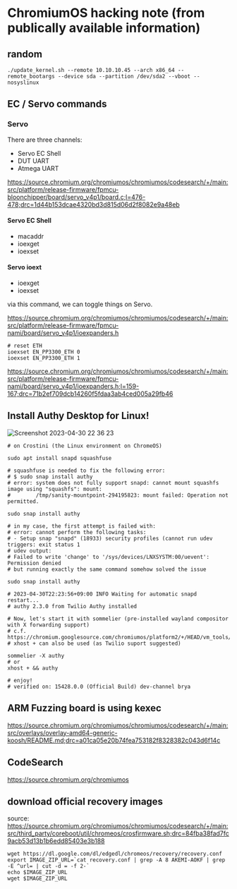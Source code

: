 # ChromiumOS hacking note (from publically available information)

## random
```
./update_kernel.sh --remote 10.10.10.45 --arch x86_64 --remote_bootargs --device sda --partition /dev/sda2 --vboot --nosyslinux
```

## EC / Servo commands

### Servo

There are three channels:
- Servo EC Shell
- DUT UART
- Atmega UART

https://source.chromium.org/chromiumos/chromiumos/codesearch/+/main:src/platform/release-firmware/fpmcu-bloonchipper/board/servo_v4p1/board.c;l=476-478;drc=1d44b153dcae4320bd3d815d06d2f8082e9a48eb

#### Servo EC Shell
- macaddr
- ioexget
- ioexset

#### Servo ioext
- ioexget
- ioexset

via this command, we can toggle things on Servo.

https://source.chromium.org/chromiumos/chromiumos/codesearch/+/main:src/platform/release-firmware/fpmcu-nami/board/servo_v4p1/ioexpanders.h

```
# reset ETH
ioexset EN_PP3300_ETH 0
ioexset EN_PP3300_ETH 1
```
https://source.chromium.org/chromiumos/chromiumos/codesearch/+/main:src/platform/release-firmware/fpmcu-nami/board/servo_v4p1/ioexpanders.h;l=159-167;drc=71b2ef709dcb14260f5fdaa3ab4ced005a29fb46



## Install Authy Desktop for Linux!

![Screenshot 2023-04-30 22 36 23](https://user-images.githubusercontent.com/10512779/235356396-30449e9c-971a-47ce-9913-599b6a78439f.png)

```
# on Crostini (the Linux environment on ChromeOS)

sudo apt install snapd squashfuse

# squashfuse is needed to fix the following error:
# $ sudo snap install authy
# error: system does not fully support snapd: cannot mount squashfs image using "squashfs": mount:
#        /tmp/sanity-mountpoint-294195823: mount failed: Operation not permitted.

sudo snap install authy

# in my case, the first attempt is failed with:
# error: cannot perform the following tasks:
# - Setup snap "snapd" (18933) security profiles (cannot run udev triggers: exit status 1
# udev output:
# Failed to write 'change' to '/sys/devices/LNXSYSTM:00/uevent': Permission denied
# but running exactly the same command somehow solved the issue

sudo snap install authy

# 2023-04-30T22:23:56+09:00 INFO Waiting for automatic snapd restart...
# authy 2.3.0 from Twilio Authy installed

# Now, let's start it with sommelier (pre-installed wayland compositor with X forwarding support)
# c.f. https://chromium.googlesource.com/chromiumos/platform2/+/HEAD/vm_tools/sommelier/README.md
# xhost + can also be used (as Twilio suport suggested)

sommelier -X authy
# or
xhost + && authy

# enjoy!
# verified on: 15428.0.0 (Official Build) dev-channel brya
```

## ARM Fuzzing board is using kexec
https://source.chromium.org/chromiumos/chromiumos/codesearch/+/main:src/overlays/overlay-amd64-generic-koosh/README.md;drc=a01ca05e20b74fea753182f8328382c043d6f14c

## CodeSearch
https://source.chromium.org/chromiumos

## download official recovery images
source: https://source.chromium.org/chromiumos/chromiumos/codesearch/+/main:src/third_party/coreboot/util/chromeos/crosfirmware.sh;drc=84fba38fad7fc9acb53d13b1b6edd85403e3b188
```
wget https://dl.google.com/dl/edgedl/chromeos/recovery/recovery.conf
export IMAGE_ZIP_URL=`cat recovery.conf | grep -A 8 AKEMI-AOKF | grep -E ^url= | cut -d = -f 2-`
echo $IMAGE_ZIP_URL
wget $IMAGE_ZIP_URL
```
